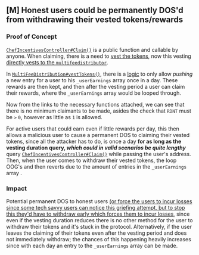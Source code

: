 ## [M] Honest users could be permanently DOS'd from withdrawing their vested tokens/rewards

### Proof of Concept

[`ChefIncentivesController#Claim()`](relative_path_091409:src/reward/ChefIncentivesController.sol#L518) is a public function and callable by anyone. When claiming, there is a need to [vest the tokens](relative_path_091409:src/reward/ChefIncentivesController.sol#L546), now this vesting [directly vests to the `multifeedistributor`](relative_path_091409:src/reward/ChefIncentivesController.sol#L560).

In [`MultiFeeDistribution#vestTokens()`](relative_path_091409:src/reward/MultiFeeDistribution.sol#L496-L529), there is a [logic](relative_path_091409:src/reward/MultiFeeDistribution.sol#L505-L525) to only allow *pushing* a new entry for a user to his `_userEarnings` array once in a day. These rewards are then kept, and then after the vesting period a user can claim their rewards, where the `_userEarnings` array would be looped through.

Now from the links to the necessary functions attached, we can see that there is no minimum claimants to be made, asides the check that `RDNT` must be `>` `0`, however as little as `1` is allowed.

For active users that could earn even if little rewards per day, this then allows a malicious user to cause a permanent DOS to claiming their vested tokens, since all the attacker has to do, is once a day **for as long as the vesting duration query, *which could in valid scenarios be quite lengthy*** query [`ChefIncentivesController#Claim()`](relative_path_091409:src/reward/ChefIncentivesController.sol#L518) while passing the user's address. Then, when the user comes to withdraw their vested tokens, the loop OOG's and then reverts due to the amount of entries in the `_userEarnings` array .

### Impact

Potential permanent DOS to honest users [(or force the users to incur losses since some tech savvy users can notice this griefing attempt, but to stop this they'd have to withdraw early which forces them to incur losses](relative_path_091409:src/reward/MultiFeeDistribution.sol#L505-L525), since even if the vesting duration reduces there is no other method for the user to withdraw their tokens and it's stuck in the protocol. Alternatively, if the user leaves the claiming of their tokens even after the vesting period and does not immediately withdraw; the chances of this happening heavily increases since with each day an entry to the `_userEarnings` array can be made.



